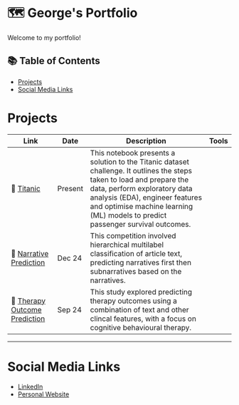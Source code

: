 # 🗺 George's Portfolio

Welcome to my portfolio!

## 📚 Table of Contents
- [Projects](#data-engineering)
- [Social Media Links](#Other)

# Projects

| Link | Date | Description | Tools | 
|---|---|---|---|
| 🚗 [Titanic](https://github.com/georgesnape01/titanic) | Present | This notebook presents a solution to the Titanic dataset challenge. It outlines the steps taken to load and prepare the data, perform exploratory data analysis (EDA), engineer features and optimise machine learning (ML) models to predict passenger survival outcomes. |
| 🐶 [Narrative Prediction](https://github.com/georgesnape01/dissertation) | Dec 24 | This competition involved hierarchical multilabel classification of article text, predicting narratives first then subnarratives based on the narratives. |
| 🚗 [Therapy Outcome Prediction](https://github.com/georgesnape01/dissertation) | Sep 24 | This study explored predicting therapy outcomes using a combination of text and other clincal features, with a focus on cognitive behavioural therapy. |

***

# Social Media Links

- [LinkedIn](https://www.linkedin.com/in/george-a-snape/)
- [Personal Website](https://georgesnape01.github.io./index.html)
